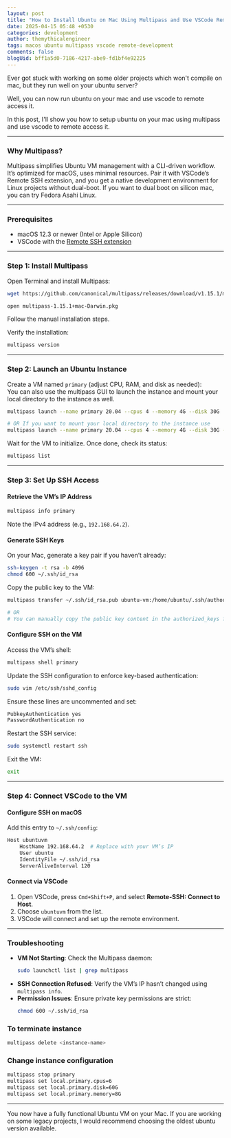 ```yaml
---
layout: post
title: "How to Install Ubuntu on Mac Using Multipass and Use VSCode Remote Access"
date: 2025-04-15 05:48 +0530
categories: development
author: themythicalengineer
tags: macos ubuntu multipass vscode remote-development
comments: false
blogUid: bff1a5d0-7186-4217-abe9-fd1bf4e92225
---
```


Ever got stuck with working on some older projects which won't compile on mac, but they run well on your ubuntu server?

Well, you can now run ubuntu on your mac and use vscode to remote access it.

In this post, I'll show you how to setup ubuntu on your mac using multipass and use vscode to remote access it.

---

### **Why Multipass?**  
Multipass simplifies Ubuntu VM management with a CLI-driven workflow. It’s optimized for macOS, uses minimal resources. Pair it with VSCode’s Remote SSH extension, and you get a native development environment for Linux projects without dual-boot.
If you want to dual boot on silicon mac, you can try Fedora Asahi Linux.

---

### **Prerequisites**  
- macOS 12.3 or newer (Intel or Apple Silicon)  
- VSCode with the [Remote SSH extension](https://marketplace.visualstudio.com/items?itemName=ms-vscode-remote.remote-ssh)  

---

### **Step 1: Install Multipass**  
Open Terminal and install Multipass:  
```bash
wget https://github.com/canonical/multipass/releases/download/v1.15.1/multipass-1.15.1+mac-Darwin.pkg

open multipass-1.15.1+mac-Darwin.pkg
```
Follow the manual installation steps.

Verify the installation:  
```bash  
multipass version
```

---

### **Step 2: Launch an Ubuntu Instance**  
Create a VM named `primary` (adjust CPU, RAM, and disk as needed):  
You can also use the multipass GUI to launch the instance and mount your local directory to the instance as well.

```bash
multipass launch --name primary 20.04 --cpus 4 --memory 4G --disk 30G

# OR If you want to mount your local directory to the instance use
multipass launch --name primary 20.04 --cpus 4 --memory 4G --disk 30G --mount /local/path:/instance/path
```
Wait for the VM to initialize. Once done, check its status:  
```bash  
multipass list
```

---

### **Step 3: Set Up SSH Access**  
#### **Retrieve the VM’s IP Address**  
```bash  
multipass info primary  
```
Note the IPv4 address (e.g., `192.168.64.2`).  

#### **Generate SSH Keys**  
On your Mac, generate a key pair if you haven’t already:  
```bash  
ssh-keygen -t rsa -b 4096
chmod 600 ~/.ssh/id_rsa
```
Copy the public key to the VM:  
```bash  
multipass transfer ~/.ssh/id_rsa.pub ubuntu-vm:/home/ubuntu/.ssh/authorized_keys

# OR
# You can manually copy the public key content in the authorized_keys file in ubuntu vm
```

#### **Configure SSH on the VM**  
Access the VM’s shell:  
```bash  
multipass shell primary  
```
Update the SSH configuration to enforce key-based authentication:  
```bash  
sudo vim /etc/ssh/sshd_config  
```
Ensure these lines are uncommented and set:  
```bash  
PubkeyAuthentication yes  
PasswordAuthentication no  
```
Restart the SSH service:  
```bash  
sudo systemctl restart ssh  
```
Exit the VM:  
```bash  
exit  
```

---

### **Step 4: Connect VSCode to the VM**  
#### **Configure SSH on macOS**  
Add this entry to `~/.ssh/config`:  
```bash  
Host ubuntuvm  
    HostName 192.168.64.2  # Replace with your VM’s IP  
    User ubuntu  
    IdentityFile ~/.ssh/id_rsa  
    ServerAliveInterval 120  
```

#### **Connect via VSCode**  
1. Open VSCode, press `Cmd+Shift+P`, and select **Remote-SSH: Connect to Host**.  
2. Choose `ubuntuvm` from the list.  
3. VSCode will connect and set up the remote environment.  

---

### **Troubleshooting**  
- **VM Not Starting**: Check the Multipass daemon:  
  ```bash  
  sudo launchctl list | grep multipass  
  ```
- **SSH Connection Refused**: Verify the VM’s IP hasn’t changed using `multipass info`.  
- **Permission Issues**: Ensure private key permissions are strict:  
  ```bash  
  chmod 600 ~/.ssh/id_rsa  
  ```

### **To terminate instance**
```bash
multipass delete <instance-name>
```

### **Change instance configuration**
```bash
multipass stop primary
multipass set local.primary.cpus=6
multipass set local.primary.disk=60G
multipass set local.primary.memory=8G
```
---

You now have a fully functional Ubuntu VM on your Mac. If you are working on some legacy projects, I would recommend choosing the oldest ubuntu version available.



